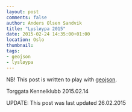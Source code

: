 ```yaml
---
layout: post
comments: false
author: Anders Olsen Sandvik
title: "Lysløypa 2015"
date: 2015-02-24 14:35:00+01:00
location: Oslo
thumbnail:
tags:
- geojson
- lysløypa
---
```


NB! This post is written to play with [geojson](https://help.github.com/articles/mapping-geojson-files-on-github/).

<script src="https://embed.github.com/view/geojson/Andersos/blog.andersos.net/gh-pages/geojson/lysløypa.geojson"></script>

Torggata Kennelklubb
2015.02.14

UPDATE: This post was last updated 26.02.2015
